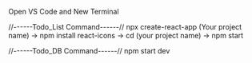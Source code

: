 Open VS Code and New Terminal

//------Todo_List Command------//
npx create-react-app (Your project name) -> npm install react-icons -> cd (your project name) -> npm start


//------Todo_DB Command------//
npm start dev
